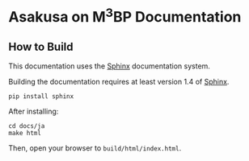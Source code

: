 # Asakusa on M<sup>3</sup>BP Documentation

## How to Build

This documentation uses the [Sphinx](http://www.sphinx-doc.org) documentation system.

Building the documentation requires at least version 1.4 of [Sphinx](http://www.sphinx-doc.org).

```
pip install sphinx
```

After installing:

```
cd docs/ja
make html
```

Then, open your browser to ``build/html/index.html``.
